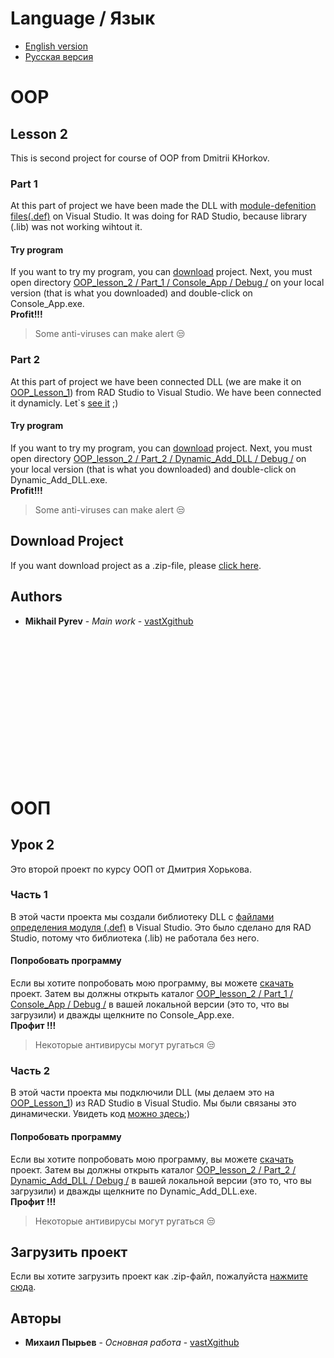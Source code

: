 # Language / Язык
* [English version](https://github.com/vastXgithub/OOP_lesson_2/blob/master/README.md#oop)
* [Русская версия](https://github.com/vastXgithub/OOP_lesson_2/blob/master/README.md#%D0%BE%D0%BE%D0%BF)
# OOP
## Lesson 2
This is second project for course of OOP from Dmitrii KHorkov.<br />
### Part 1
At this part of project we have been made the DLL with [module-defenition files(.def)](https://github.com/vastXgithub/OOP_lesson_2/blob/master/Part_1/Console_App/ID/ID.def) on Visual Studio. It was doing for RAD Studio, because library (.lib) was not working wihtout it.
#### Try program
If you want to try my program, you can [download](https://github.com/vastXgithub/OOP_lesson_2/archive/master.zip) project.
Next, you must open directory [OOP_lesson_2 / Part_1 / Console_App / Debug /](https://github.com/vastXgithub/OOP_lesson_2/tree/master/Part_1/Console_App/Debug) on your local version (that is what you downloaded) and double-click on Console_App.exe.<br />**Profit!!!**
> Some anti-viruses can make alert :unamused:
### Part 2
At this part of project we have been connected DLL (we are make it on [OOP_Lesson_1](https://github.com/vastXgithub/OOP_lesson_1)) from RAD Studio to Visual Studio. We have been connected it dynamicly. Let\`s [see it](https://github.com/vastXgithub/OOP_lesson_2/blob/master/Part_2/Dynamic_Add_DLL/Dynamic_Add_DLL/Dynamic_Add_DLL.cpp) ;)
#### Try program
If you want to try my program, you can [download](https://github.com/vastXgithub/OOP_lesson_2/archive/master.zip) project.
Next, you must open directory [OOP_lesson_2 / Part_2 / Dynamic_Add_DLL / Debug /](https://github.com/vastXgithub/OOP_lesson_2/tree/master/Part_2/Dynamic_Add_DLL/Debug/) on your local version (that is what you downloaded) and double-click on Dynamic_Add_DLL.exe.<br />**Profit!!!**
> Some anti-viruses can make alert :unamused:
## Download Project
If you want download project as a .zip-file, please [click here](https://github.com/vastXgithub/OOP_lesson_2/archive/master.zip).
## Authors
* **Mikhail Pyrev** - *Main work* - [vastXgithub](https://github.com/vastXgithub)

<br />
<br />
<br />
<br />
<br />
<br />
<br />
<br />
<br />
<br />
<br />
<br />
<br />

# ООП
## Урок 2
Это второй проект по курсу ООП от Дмитрия Хорькова. <br />
### Часть 1
В этой части проекта мы создали библиотеку DLL с [файлами определения модуля (.def)](https://github.com/vastXgithub/OOP_lesson_2/blob/master/Part_1/Console_App/ID/ID.def) в Visual Studio. Это было сделано для RAD Studio, потому что библиотека (.lib) не работала без него.
#### Попробовать программу
Если вы хотите попробовать мою программу, вы можете [скачать](https://github.com/vastXgithub/OOP_lesson_2/archive/master.zip) проект.
Затем вы должны открыть каталог [OOP_lesson_2 / Part_1 / Console_App / Debug /](https://github.com/vastXgithub/OOP_lesson_2/tree/master/Part_1/Console_App/Debug) в вашей локальной версии (это то, что вы загрузили) и дважды щелкните по Console_App.exe.<br />**Профит !!!**
> Некоторые антивирусы могут ругаться :unamused:
### Часть 2
В этой части проекта мы подключили DLL (мы делаем это на [OOP_Lesson_1](https://github.com/vastXgithub/OOP_lesson_1)) из RAD Studio в Visual Studio. Мы были связаны это динамически. Увидеть код [можно здесь](https://github.com/vastXgithub/OOP_lesson_2/blob/master/Part_2/Dynamic_Add_DLL/Dynamic_Add_DLL/Dynamic_Add_DLL.cpp);)
#### Попробовать программу
Если вы хотите попробовать мою программу, вы можете [скачать](https://github.com/vastXgithub/OOP_lesson_2/archive/master.zip) проект.
Затем вы должны открыть каталог [OOP_lesson_2 / Part_2 / Dynamic_Add_DLL / Debug /](https://github.com/vastXgithub/OOP_lesson_2/tree/master/Part_2/Dynamic_Add_DLL/Debug/) в вашей локальной версии (это то, что вы загрузили) и дважды щелкните по Dynamic_Add_DLL.exe.<br />**Профит !!!**
> Некоторые антивирусы могут ругаться :unamused:
## Загрузить проект
Если вы хотите загрузить проект как .zip-файл, пожалуйста [нажмите сюда](https://github.com/vastXgithub/OOP_lesson_2/archive/master.zip).
## Авторы
* **Михаил Пырьев** - *Основная работа* - [vastXgithub](https://github.com/vastXgithub)
